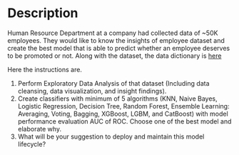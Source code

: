 # Description

Human Resource Department at a company had collected data of ~50K employees. They would like to know the insights of employee dataset and create the best model that is able to predict whether an employee deserves to be promoted or not. Along with the dataset, the data dictionary is [here](https://drive.google.com/file/d/1DC0RtbcGUKTZp5iXIuK-EQNyJM-7eV4C/view?usp=sharing)

Here the instructions are.
1. Perform Exploratory Data Analysis of that dataset (Including data cleansing, data visualization, and insight findings). 
2. Create classifiers with minimum of 5 algorithms (KNN, Naive Bayes, Logistic Regression, Decision Tree, Random Forest, Ensemble Learning: Averaging, Voting, Bagging, XGBoost, LGBM, and CatBoost) with model performance evaluation AUC of ROC. Choose one of the best model and elaborate why. 
3. What will be your suggestion to deploy and maintain this model lifecycle? 
